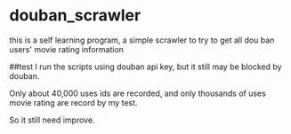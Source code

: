 # douban_scrawler
this is a self learning program, a simple scrawler to try to get all dou ban users' movie rating information

##test 
I run the scripts using douban api key, but it still may be blocked by douban.

Only about 40,000 uses ids are recorded, and only thousands of uses movie rating are record by my test.  

So it still need improve.
